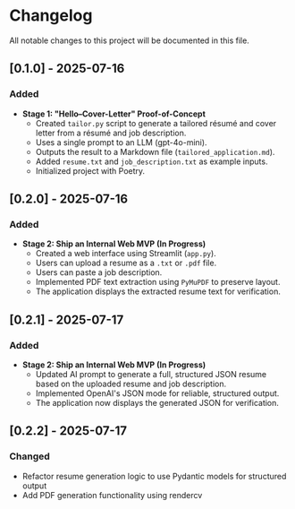 # Changelog

All notable changes to this project will be documented in this file.

## [0.1.0] - 2025-07-16

### Added
- **Stage 1: "Hello–Cover-Letter" Proof-of-Concept**
  - Created `tailor.py` script to generate a tailored résumé and cover letter from a résumé and job description.
  - Uses a single prompt to an LLM (gpt-4o-mini).
  - Outputs the result to a Markdown file (`tailored_application.md`).
  - Added `resume.txt` and `job_description.txt` as example inputs.
  - Initialized project with Poetry.

## [0.2.0] - 2025-07-16

### Added
- **Stage 2: Ship an Internal Web MVP (In Progress)**
  - Created a web interface using Streamlit (`app.py`).
  - Users can upload a resume as a `.txt` or `.pdf` file.
  - Users can paste a job description.
  - Implemented PDF text extraction using `PyMuPDF` to preserve layout.
  - The application displays the extracted resume text for verification.

## [0.2.1] - 2025-07-17

### Added
- **Stage 2: Ship an Internal Web MVP (In Progress)**
  - Updated AI prompt to generate a full, structured JSON resume based on the uploaded resume and job description.
  - Implemented OpenAI's JSON mode for reliable, structured output.
  - The application now displays the generated JSON for verification.

## [0.2.2] - 2025-07-17

### Changed
- Refactor resume generation logic to use Pydantic models for structured output
- Add PDF generation functionality using rendercv